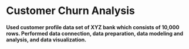 # Customer Churn Analysis

#### Used customer profile data set of XYZ bank which consists of 10,000 rows. Performed data connection, data preparation, data modeling and analysis, and data visualization.
